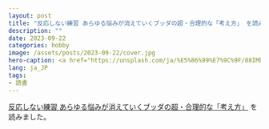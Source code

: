```yaml
---
layout: post
title: "反応しない練習 あらゆる悩みが消えていくブッダの超・合理的な「考え方」 を読みました"
description: ""
date: 2023-09-22
categories: hobby
image: /assets/posts/2023-09-22/cover.jpg
hero-caption: <a href="https://unsplash.com/ja/%E5%86%99%E7%9C%9F/88IMbX3wZmI?utm_source=unsplash&utm_medium=referral&utm_content=creditCopyText">Unsplash</a>の<a href="https://unsplash.com/ja/@jamie452?utm_source=unsplash&utm_medium=referral&utm_content=creditCopyText">Jamie Street</a>が撮影した写真
lang: ja_JP
tags:
- 読書
---
```


[反応しない練習 あらゆる悩みが消えていくブッダの超・合理的な「考え方」](https://www.amazon.co.jp/反応しない練習-あらゆる悩みが消えていくブッダの超・合理的な「考え方」-草薙龍瞬/dp/4041030404) を読みました。